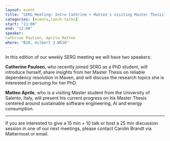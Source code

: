 ```yaml
---
layout: event
title: "SERG Meeting: Intro Cathrine + Matteo's visiting Master Thesis"
categories: [events,lunch-talks]
start: "11:00"
end: "12:00"
speaker: 	
Cathrine Paulsen, Aprile Matteo
where: "B28, Hilbert 2.W510"
---
```


In this edition of our weekly SERG meeting we will have two speakers:

**Catherine Paulsen**, who recently joined SERG as a PhD student, will introduce herself, share insights from her Master Thesis on reliable dependency resolution in Maven, and will discuss the research topics she is interested in persuing for her PhD.

**Matteo Aprile**, who is a visiting Master student from the University of Salento, Italy, will present his current progress on his Master Thesis centered around sustainable software engineering, AI and energy consumption.


---
If you are interested to give a 15 min + 10 talk or host a 25 min discussion session in one of our next meetings, please contact Carolin Brandt via Mattermost or email.
